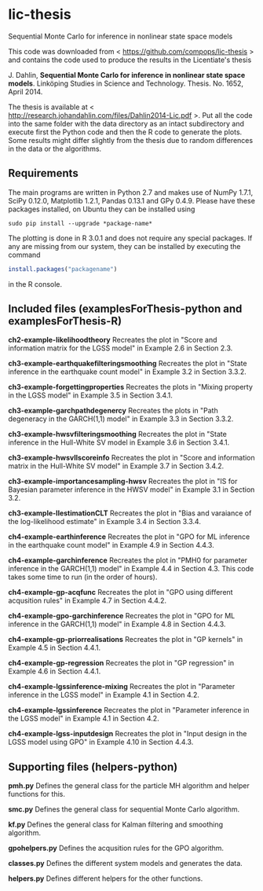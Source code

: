 lic-thesis
====

Sequential Monte Carlo for inference in nonlinear state space models

This code was downloaded from < https://github.com/compops/lic-thesis > and contains the code used to produce the results in the Licentiate's thesis

J. Dahlin, **Sequential Monte Carlo for inference in nonlinear state space models**. Linköping Studies in Science and Technology. Thesis. No. 1652, April 2014.

The thesis is available at < http://research.johandahlin.com/files/Dahlin2014-Lic.pdf >. Put all the code into the same folder with the data directory as an intact subdirectory and execute first the Python code and then the R code to generate the plots. Some results might differ slightly from the thesis due to random differences in the data or the algorithms.

Requirements
--------------
The main programs are written in Python 2.7 and makes use of NumPy 1.7.1, SciPy 0.12.0, Matplotlib 1.2.1, Pandas 0.13.1 and GPy 0.4.9. Please have these packages installed, on Ubuntu they can be installed using 
```
sudo pip install --upgrade *package-name*
```
The plotting is done in R 3.0.1 and does not require any special packages. If any are missing from our system, they can be installed by executing the command
``` R
install.packages("packagename")
```
in the R console.

Included files (examplesForThesis-python and examplesForThesis-R)
--------------
**ch2-example-likelihoodtheory**
Recreates the plot in "Score and information matrix for the LGSS model" in Example 2.6 in Section 2.3.

**ch3-example-earthquakefilteringsmoothing**
Recreates the plot in "State inference in the earthquake count model" in Example 3.2 in Section 3.3.2.

**ch3-example-forgettingproperties**
Recreates the plots in "Mixing property in the LGSS model" in Example 3.5 in Section 3.4.1.

**ch3-example-garchpathdegenercy**
Recreates the plots in "Path degeneracy in the GARCH(1,1) model" in Example 3.3 in Section 3.3.2.

**ch3-example-hwsvfilteringsmoothing**
Recreates the plot in "State inference in the Hull-White SV model in Example 3.6 in Section 3.4.1.

**ch3-example-hwsvllscoreinfo**
Recreates the plot in "Score and information matrix in the Hull-White SV model" in Example 3.7 in Section 3.4.2.

**ch3-example-importancesampling-hwsv**
Recreates the plot in "IS for Bayesian parameter inference in the HWSV model" in Example 3.1 in Section 3.2.

**ch3-example-llestimationCLT**
Recreates the plot in "Bias and varaiance of the log-likelihood estimate" in Example 3.4 in Section 3.3.4.

**ch4-example-earthinference**
Recreates the plot in "GPO for ML inference in the earthquake count model" in Example 4.9 in Section 4.4.3.

**ch4-example-garchinference**
Recreates the plot in "PMH0 for parameter inference in the GARCH(1,1) model" in Example 4.4 in Section 4.3. This code takes some time to run (in the order of hours).

**ch4-example-gp-acqfunc**
Recreates the plot in "GPO using different acqusition rules" in Example 4.7 in Section 4.4.2.

**ch4-example-gpo-garchinference**
Recreates the plot in "GPO for ML inference in the GARCH(1,1) model" in Example 4.8 in Section 4.4.3.

**ch4-example-gp-priorrealisations**
Recreates the plot in "GP kernels" in Example 4.5 in Section 4.4.1.

**ch4-example-gp-regression**
Recreates the plot in "GP regression" in Example 4.6 in Section 4.4.1.

**ch4-example-lgssinference-mixing**
Recreates the plot in "Parameter inference in the LGSS model" in Example 4.1 in Section 4.2.

**ch4-example-lgssinference**
Recreates the plot in "Parameter inference in the LGSS model" in Example 4.1 in Section 4.2.

**ch4-example-lgss-inputdesign**
Recreates the plot in "Input design in the LGSS model using GPO" in Example 4.10 in Section 4.4.3.

Supporting files (helpers-python)
--------------
**pmh.py**
Defines the general class for the particle MH algorithm and helper functions for this.

**smc.py**
Defines the general class for sequential Monte Carlo algorithm.

**kf.py**
Defines the general class for Kalman filtering and smoothing algorithm.

**gpohelpers.py**
Defines the acqusition rules for the GPO algorithm.

**classes.py**
Defines the different system models and generates the data.

**helpers.py**
Defines different helpers for the other functions.
